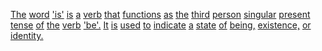 [The](./the.md) [word](./word.md) ['is'](./is.md) [is](./is.md) [a](./a.md) [verb](./verb.md) [that](./that.md) [functions](./functions.md) [as](./as.md) [the](./the.md) [third](./third.md) [person](./person.md) [singular](./singular.md) [present](./present.md) [tense](./tense.md) [of](./of.md) [the](./the.md) [verb](./verb.md) ['be'.](./be.md) [It](./it.md) [is](./is.md) [used](./used.md) [to](./to.md) [indicate](./indicate.md) [a](./a.md) [state](./state.md) [of](./of.md) [being,](./being.md) [existence,](./existence.md) [or](./or.md) [identity.](./identity.md)